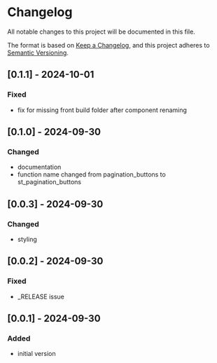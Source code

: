 # Changelog

All notable changes to this project will be documented in this file.

The format is based on [Keep a Changelog](https://keepachangelog.com/en/1.1.0/),
and this project adheres to [Semantic Versioning](https://semver.org/spec/v2.0.0.html).

## [0.1.1] - 2024-10-01

### Fixed
- fix for missing front build folder after component renaming

## [0.1.0] - 2024-09-30

### Changed
- documentation
- function name changed from pagination_buttons to st_pagination_buttons

## [0.0.3] - 2024-09-30

### Changed
- styling

## [0.0.2] - 2024-09-30

### Fixed
- _RELEASE issue

## [0.0.1] - 2024-09-30

### Added
- initial version
